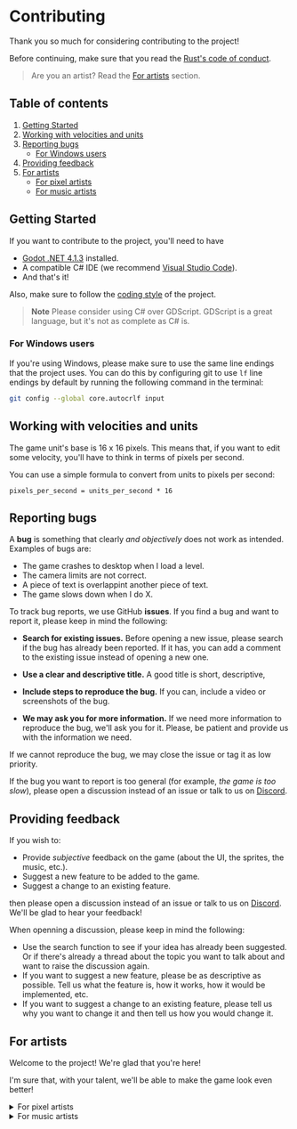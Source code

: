 # Contributing
Thank you so much for considering contributing to the project!

Before continuing, make sure that you read the 
[Rust's code of conduct](https://www.rust-lang.org/policies/code-of-conduct).

> Are you an artist? Read the [For artists](#for-artists) section.

## Table of contents

1. [Getting Started](#getting-started)
2. [Working with velocities and units](#working-with-velocities-and-units)
3. [Reporting bugs](#reporting-bugs)
    - [For Windows users](#for-windows-users)
4. [Providing feedback](#providing-feedback)
5. [For artists](#for-artists)
    - [For pixel artists](#for-pixel-artists)
    - [For music artists](#for-music-artists)


## Getting Started
If you want to contribute to the project, you'll need to have

- [Godot .NET 4.1.3](https://godotengine.org/download) installed.
- A compatible C# IDE (we recommend
    [Visual Studio Code](https://code.visualstudio.com/Download)).
- And that's it!

Also, make sure to follow the [coding style](CODING_STYLE.md) of the project.


> **Note**
> Please consider using C# over GDScript. GDScript is a great
> language, but it's not as complete as C# is.

### For Windows users
If you're using Windows, please make sure to use the same line endings that the
project uses. You can do this by configuring git to use `lf` line endings by
default by running the following command in the terminal:

```bash
git config --global core.autocrlf input
```

## Working with velocities and units
The game unit's base is 16 x 16 pixels. This means that, if you want to edit
some velocity, you'll have to think in terms of pixels per second.

You can use a simple formula to convert from units to pixels per second:

```
pixels_per_second = units_per_second * 16
```


## Reporting bugs
A **bug** is something that clearly *and objectively* does not work as intended.
Examples of bugs are:

- The game crashes to desktop when I load a level.
- The camera limits are not correct.
- A piece of text is overlappint another piece of text.
- The game slows down when I do X.

To track bug reports, we use GitHub **issues**. If you find a bug and want to
report it, please keep in mind the following:

- **Search for existing issues.** Before opening a new issue, please search
    if the bug has already been reported. If it has, you can add a comment
    to the existing issue instead of opening a new one.

- **Use a clear and descriptive title.** A good title is short, descriptive,

- **Include steps to reproduce the bug.** If you can, include a video or
    screenshots of the bug.

- **We may ask you for more information.** If we need more information to
    reproduce the bug, we'll ask you for it. Please, be patient and provide
    us with the information we need.

If we cannot reproduce the bug, we may close the issue or tag it as
low priority.

If the bug you want to report is too general (for example, *the game is too
slow*), please open a discussion instead of an issue or talk to us on
[Discord](https://discord.gg/HyycTY5Nrj).

## Providing feedback
If you wish to:
- Provide *subjective* feedback on the game (about the UI, the sprites, the
    music, etc.).
- Suggest a new feature to be added to the game.
- Suggest a change to an existing feature.

then please open a discussion instead of an issue or talk to us on
[Discord](https://discord.gg/HyycTY5Nrj). We'll be glad to hear your feedback!

When openning a discussion, please keep in mind the following:

- Use the search function to see if your idea has already been suggested. Or
    if there's already a thread about the topic you want to talk about and want
    to raise the discussion again.
- If you want to suggest a new feature, please be as descriptive as possible.
    Tell us what the feature is, how it works, how it would be implemented,
    etc.
- If you want to suggest a change to an existing feature, please tell us why
    you want to change it and then tell us how you would change it.


## For artists
Welcome to the project! We're glad that you're here!

I'm sure that, with your talent, we'll be able to make the game look even
better!



<details>
<summary>For pixel artists</summary>

### Working with spritesheets
If you want to edit some sprite, please
**DO NOT EDIT THE SPRITESHEETS DIRECTLY**. Instead, edit the individual sprites
in the `.scraps` directory, and then pack the spritesheets again using
TexturePacker.

If you haven't bought TexturePacker, you can edit the sprites and open a pull
request, and we'll pack the spritesheets for you (if you want to).

If you want to use the free version TexturePacker, please don't. Everything
is already configurated to work with Godot, so you don't need to do anything
else.


### Creating a new avatar
If you want to add a new avatar to the game, please open an issue first
or talk to us on [Discord](https://discord.gg/HyycTY5Nrj).

If you have permission to add a new avatar, follow these steps:

1. Create a new directory in `.scraps/avatars/` with the next number in the
    sequence. For example, if the last avatar is `3`, the new avatar
    should be `4` (`.scraps/avatars/avatar-4`).

2. Copy all of the contents of the `.scraps/avatars/avatar-0` directory to
    the new directory.

3. Edit the sprites in the new directory.

4. Open a pull request with the changes. Or, you can send us the sprites
    directly on [Discord](https://discord.gg/HyycTY5Nrj) as a `.zip` file.

5. We'll pack the spritesheets for you, and add the avatar to the game.

> **Note**
> Please give the avatar a name. We are not as creative as you are!

#### Avatar sprites guidelines

- The avatar sprites canvas size have to be `24 x 24`.
- Use just `22 x 22` pixels for the avatar. The outter pixels are used for
    the avatar's outline.
- The avatar's base size in the game (and hitbox) is `8 x 16` pixels.
- For jumping and falling animations, keep the head of the avatar in the
    same position.
- For running animations, move the head of the avatar up and down every two
    frames.
- We suggest you to use just two frames for the jumping animation and three
    frames for the falling animation.

#### Suggested software
We suggest you to use [Krita](https://krita.org/en/download/krita-desktop/)
or [Aseprite](https://www.aseprite.org/#download) to create the sprites.

Please, do not use Asesprite if you're using a pirated version of it.

</details>


<details>
<summary>For music artists</summary>

### Working with the music
Please do not add new music to the project without asking first.

If you want to add a new music, please open an issue first, and we'll discuss
if it's a good idea to add it to the project. Or you can talk to us on
[Discord](https://discord.gg/HyycTY5Nrj).

### Creating a new music

If you have permission to add a new music, please follow the next steps:

1. Create the music in any software you like (unless you're using pirated
    software, in that case, please don't).

2. Export the music as a `.ogg` file.

3. Send us the music on [Discord](https://discord.gg/HyycTY5Nrj) or open a
    pull request with the changes.

4. We'll add the music to the game.

> **Note**
> Mention us the category of the music (by example gameplay music, menu music,
> etc.)

#### Music guidelines

- The music has to be in `.ogg` format.
- The music has to loop seamlessly.
- Do not exceed 5 or 6 minutes of duration.
- All the music has to be composed by you, do not use other people's samples or
    melodies.
- The license of the music has to be compatible with the project's license
    (you can use Creative Commons licenses by example).
- The music has to be 8-bit or 16-bit style. No modern music, this is not
    Just Shapes & Beats.

#### Suggested software
We suggest you to use [LMMS](https://lmms.io/download/) or
[FamiTracker](http://famitracker.com/downloads.php) to create the music.

If you want to edit the music, you can use
[Audacity](https://www.audacityteam.org/download/).

</details>
